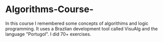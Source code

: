 # Algorithms-Course-

In this course I remembered some concepts of algorithims and logic programming. It uses a Brazlian development tool called VisuAlg and the language "Portugol". I did 70+ exercises.
